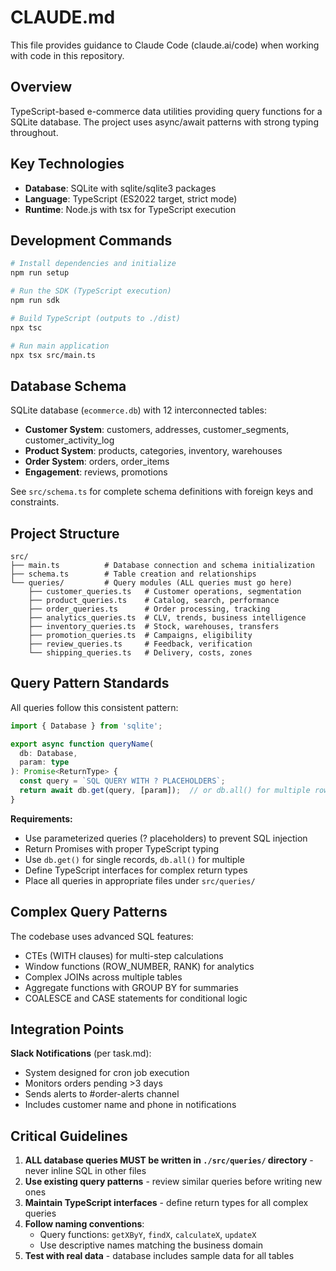 # CLAUDE.md

This file provides guidance to Claude Code (claude.ai/code) when working with code in this repository.

## Overview

TypeScript-based e-commerce data utilities providing query functions for a SQLite database. The project uses async/await patterns with strong typing throughout.

## Key Technologies

- **Database**: SQLite with sqlite/sqlite3 packages
- **Language**: TypeScript (ES2022 target, strict mode)
- **Runtime**: Node.js with tsx for TypeScript execution

## Development Commands

```bash
# Install dependencies and initialize
npm run setup

# Run the SDK (TypeScript execution)
npm run sdk

# Build TypeScript (outputs to ./dist)
npx tsc

# Run main application
npx tsx src/main.ts
```

## Database Schema

SQLite database (`ecommerce.db`) with 12 interconnected tables:

- **Customer System**: customers, addresses, customer_segments, customer_activity_log
- **Product System**: products, categories, inventory, warehouses  
- **Order System**: orders, order_items
- **Engagement**: reviews, promotions

See `src/schema.ts` for complete schema definitions with foreign keys and constraints.

## Project Structure

```
src/
├── main.ts          # Database connection and schema initialization
├── schema.ts        # Table creation and relationships
└── queries/         # Query modules (ALL queries must go here)
    ├── customer_queries.ts   # Customer operations, segmentation
    ├── product_queries.ts    # Catalog, search, performance
    ├── order_queries.ts      # Order processing, tracking
    ├── analytics_queries.ts  # CLV, trends, business intelligence
    ├── inventory_queries.ts  # Stock, warehouses, transfers
    ├── promotion_queries.ts  # Campaigns, eligibility
    ├── review_queries.ts     # Feedback, verification
    └── shipping_queries.ts   # Delivery, costs, zones
```

## Query Pattern Standards

All queries follow this consistent pattern:

```typescript
import { Database } from 'sqlite';

export async function queryName(
  db: Database,
  param: type
): Promise<ReturnType> {
  const query = `SQL QUERY WITH ? PLACEHOLDERS`;
  return await db.get(query, [param]);  // or db.all() for multiple rows
}
```

**Requirements:**
- Use parameterized queries (? placeholders) to prevent SQL injection
- Return Promises with proper TypeScript typing
- Use `db.get()` for single records, `db.all()` for multiple
- Define TypeScript interfaces for complex return types
- Place all queries in appropriate files under `src/queries/`

## Complex Query Patterns

The codebase uses advanced SQL features:
- CTEs (WITH clauses) for multi-step calculations
- Window functions (ROW_NUMBER, RANK) for analytics
- Complex JOINs across multiple tables
- Aggregate functions with GROUP BY for summaries
- COALESCE and CASE statements for conditional logic

## Integration Points

**Slack Notifications** (per task.md):
- System designed for cron job execution
- Monitors orders pending >3 days
- Sends alerts to #order-alerts channel
- Includes customer name and phone in notifications

## Critical Guidelines

1. **ALL database queries MUST be written in `./src/queries/` directory** - never inline SQL in other files
2. **Use existing query patterns** - review similar queries before writing new ones
3. **Maintain TypeScript interfaces** - define return types for all complex queries
4. **Follow naming conventions**:
   - Query functions: `getXByY`, `findX`, `calculateX`, `updateX`
   - Use descriptive names matching the business domain
5. **Test with real data** - database includes sample data for all tables